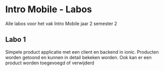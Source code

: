 # Intro Mobile - Labos
Alle labos voor het vak Intro Mobile jaar 2 semester 2
## Labo 1
Simpele product applicatie met een client en backend in ionic. Producten worden getoond en kunnen in detail bekeken worden. Ook kan er een product worden toegevoegd of verwijderd
